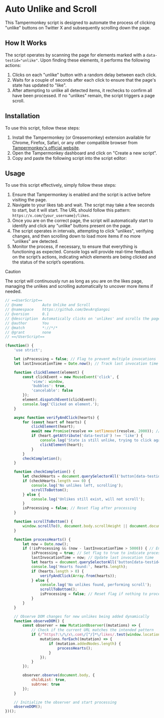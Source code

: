 # Auto Unlike and Scroll

This Tampermonkey script is designed to automate the process of clicking "unlike" buttons on Twitter X and subsequently scrolling down the page.

## How It Works

The script operates by scanning the page for elements marked with a `data-testid="unlike"`. Upon finding these elements, it performs the following actions:
1. Clicks on each "unlike" button with a random delay between each click.
2. Waits for a couple of seconds after each click to ensure that the page's state has updated to "like".
3. After attempting to unlike all detected items, it rechecks to confirm all have been processed. If no "unlikes" remain, the script triggers a page scroll.

## Installation

To use this script, follow these steps:
1. Install the Tampermonkey (or Greasemonkey) extension available for Chrome, Firefox, Safari, or any other compatible browser from [Tampermonkey's official website](https://www.tampermonkey.net/).
2. Open the Tampermonkey dashboard and click on "Create a new script".
3. Copy and paste the following script into the script editor:

## Usage

To use this script effectively, simply follow these steps:
1. Ensure that Tampermonkey is enabled and the script is active before visiting the page.
2. Navigate to your likes tab and wait. The script may take a few seconds to start, but it will start. The URL should follow this pattern: `https://x.com/{your_username}/likes`.
3. Once you are on the correct page, the script will automatically start to identify and click any "unlike" buttons present on the page.
4. The script operates in intervals, attempting to click "unlikes", verifying changes, and then scrolling down to load more items if no more "unlikes" are detected.
5. Monitor the process, if necessary, to ensure that everything is functioning as expected. Console logs will provide real-time feedback on the script’s actions, indicating which elements are being clicked and the status of the script’s operations.

> [!CAUTION]
> The script will continuously run as long as you are on the likes page, managing the unlikes and scrolling automatically to uncover more items if needed.


```javascript
// ==UserScript==
// @name         Auto Unlike and Scroll
// @namespace    https://github.com/DevArqSangoi
// @version      0.1
// @description  Automatically clicks on 'unlikes' and scrolls the page
// @author       You
// @match        *://*/*
// @grant        none
// ==/UserScript==

(function() {
    'use strict';

    let isProcessing = false; // Flag to prevent multiple invocations
    let lastInvocationTime = Date.now(); // Track last invocation time for cooldown

    function clickElement(element) {
        const clickEvent = new MouseEvent('click', {
            'view': window,
            'bubbles': true,
            'cancelable': false
        });
        element.dispatchEvent(clickEvent);
        console.log('Clicked on element.');
    }

    async function verifyAndClick(hearts) {
        for (const heart of hearts) {
            clickElement(heart);
            await new Promise(resolve => setTimeout(resolve, 2000)); // Wait to see if state changes
            if (heart.getAttribute('data-testid') !== 'like') {
                console.log('State is still unlike, trying to click again.');
                clickElement(heart);
            }
        }
        checkCompletion();
    }

    function checkCompletion() {
        let checkHearts = document.querySelectorAll('button[data-testid="unlike"]');
        if (checkHearts.length === 0) {
            console.log('No unlikes left, scrolling');
            scrollToBottom();
        } else {
            console.log('Unlikes still exist, will not scroll');
        }
        isProcessing = false; // Reset flag after processing
    }

    function scrollToBottom() {
        window.scrollTo(0, document.body.scrollHeight || document.documentElement.scrollHeight);
    }

    function processHearts() {
        let now = Date.now();
        if (!isProcessing && (now - lastInvocationTime > 5000)) { // Ensure there's a 5-second cooldown
            isProcessing = true; // Set flag to true to indicate processing is ongoing
            lastInvocationTime = now; // Update last invocation time
            let hearts = document.querySelectorAll('button[data-testid="unlike"]');
            console.log('Hearts found:', hearts.length);
            if (hearts.length > 0) {
                verifyAndClick(Array.from(hearts));
            } else {
                console.log('No unlikes found, performing scroll');
                scrollToBottom();
                isProcessing = false; // Reset flag if nothing to process
            }
        }
    }

    // Observe DOM changes for new unlikes being added dynamically
    function observeDOM() {
        const observer = new MutationObserver((mutations) => {
            // Check if the current URL matches the intended pattern
            if (/^https?:\/\/x\.com\/[^/]*\/likes/.test(window.location.href)) {
                mutations.forEach((mutation) => {
                    if (mutation.addedNodes.length) {
                        processHearts();
                    }
                });
            }
        });

        observer.observe(document.body, {
            childList: true,
            subtree: true
        });
    }

    // Initialize the observer and start processing
    observeDOM();
})();
